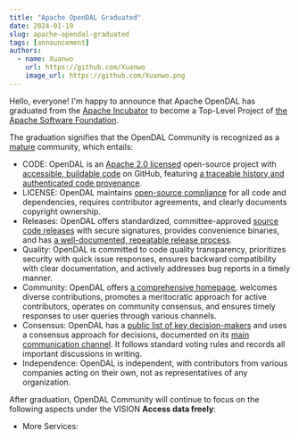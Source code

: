 ```yaml
---
title: "Apache OpenDAL Graduated"
date: 2024-01-19
slug: apache-opendal-graduated
tags: [announcement]
authors:
  - name: Xuanwo
    url: https://github.com/Xuanwo
    image_url: https://github.com/Xuanwo.png
---
```


Hello, everyone! I'm happy to announce that Apache OpenDAL has graduated from the [Apache Incubator](https://incubator.apache.org/) to become a Top-Level Project of [the Apache Software Foundation](https://apache.org/). 

The graduation signifies that the OpenDAL Community is recognized as a [mature](https://opendal.apache.org/community/maturity) community, which entails:

- CODE: OpenDAL is an [Apache 2.0 licensed](https://github.com/apache/opendal/blob/main/LICENSE) open-source project with [accessible, buildable code](https://github.com/apache/opendal) on GitHub, featuring [a traceable history and authenticated code provenance](https://github.com/apache/opendal/commits/main/). 
- LICENSE: OpenDAL maintains [open-source compliance](https://github.com/apache/opendal/blob/main/DEPENDENCIES.md) for all code and dependencies, requires contributor agreements, and clearly documents copyright ownership.
- Releases: OpenDAL offers standardized, committee-approved [source code releases](https://downloads.apache.org/opendal/) with secure signatures, provides convenience binaries, and has [a well-documented, repeatable release process](https://opendal.apache.org/community/committers/release).
- Quality: OpenDAL is committed to code quality transparency, prioritizes security with quick issue responses, ensures backward compatibility with clear documentation, and actively addresses bug reports in a timely manner.
- Community: OpenDAL offers [a comprehensive homepage](https://opendal.apache.org/), welcomes diverse contributions, promotes a meritocratic approach for active contributors, operates on community consensus, and ensures timely responses to user queries through various channels. 
- Consensus: OpenDAL has a [public list of key decision-makers](https://projects.apache.org/committee.html?opendal) and uses a consensus approach for decisions, documented on its [main communication channel](https://lists.apache.org/list.html?dev@opendal.apache.org). It follows standard voting rules and records all important discussions in writing.
- Independence: OpenDAL is independent, with contributors from various companies acting on their own, not as representatives of any organization.

After graduation, OpenDAL Community will continue to focus on the following aspects under the VISION **Access data freely**:

- More Services: 
